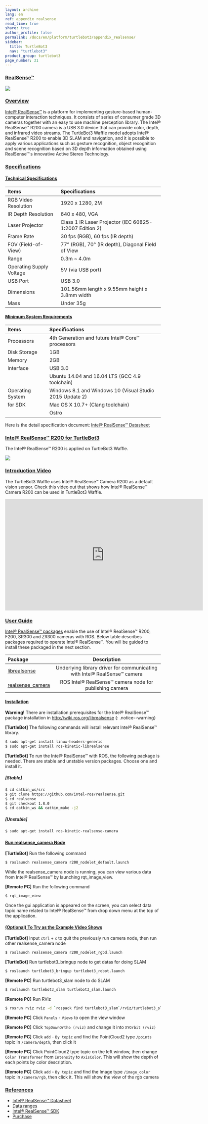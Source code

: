 ```yaml
---
layout: archive
lang: en
ref: appendix_realsense
read_time: true
share: true
author_profile: false
permalink: /docs/en/platform/turtlebot3/appendix_realsense/
sidebar:
  title: TurtleBot3
  nav: "turtlebot3"
product_group: turtlebot3
page_number: 31
---
```


<style>body {counter-reset: h1 13 !important;}</style>
<div style="counter-reset: h2 1"></div>
<div style="counter-reset: h3 4"></div>

<!--[dummy Header 1]>
  <h1 id="dummy">More Info</h1>
  <h2 id="dummy">Appendixes: RealSense™</h2>
<![end dummy Header 1]-->

### [RealSense™](#appendix-realsense)

![](/assets/images/platform/turtlebot3/appendix_realsense/realsense_r200.png)

### [Overview](#overview)

[Intel® RealSense™](https://click.intel.com/realsense.html) is a platform for implementing gesture-based human-computer interaction techniques. It consists of series of consumer grade 3D cameras together with an easy to use machine perception library. The Intel® RealSense™ R200 camera is a USB 3.0 device that can provide color, depth, and infrared video streams. The TurtleBot3 Waffle model adopts Intel® RealSense™ R200 to enable 3D SLAM and navigation, and it is possible to apply various applications such as gesture recognition, object recognition and scene recognition based on 3D depth information obtained using RealSense™'s innovative Active Stereo Technology.

### [Specifications](#specifications)

#### [Technical Specifications](#technical-specifications)

| Items                    | Specifications                                          |
|:-------------------------|:--------------------------------------------------------|
| RGB Video Resolution     | 1920 x 1280, 2M                                         |
| IR Depth Resolution      | 640 x 480, VGA                                          |
| Laser Projector          | Class 1 IR Laser Projector (IEC 60825-1:2007 Edition 2) |
| Frame Rate               | 30 fps (RGB), 60 fps (IR depth)                         |
| FOV (Field-of-View)      | 77° (RGB), 70° (IR depth), Diagonal Field of View       |
| Range                    | 0.3m ~ 4.0m                                             |
| Operating Supply Voltage | 5V (via USB port)                                       |
| USB Port                 | USB 3.0                                                 |
| Dimensions               | 101.56mm length x 9.55mm height x 3.8mm width           |
| Mass                     | Under 35g                                               |

#### [Minimum System Requirements](#minimum-system-requirements)

| Items            | Specifications                                           |
|:-----------------|:---------------------------------------------------------|
| Processors       | 4th Generation and future Intel® Core™ processors        |
| Disk Storage     | 1GB                                                      |
| Memory           | 2GB                                                      |
| Interface        | USB 3.0                                                  |
|                  | Ubuntu 14.04 and 16.04 LTS (GCC 4.9 toolchain)           |
| Operating System | Windows 8.1 and Windows 10 (Visual Studio 2015 Update 2) |
| for SDK          | Mac OS X 10.7+ (Clang toolchain)                         |
|                  | Ostro                                                    |

Here is the detail specification document: [Intel® RealSense™ Datasheet](https://software.intel.com/sites/default/files/managed/d7/a9/realsense-camera-r200-product-datasheet.pdf)

### [Intel® RealSense™ R200 for TurtleBot3](#intel-realsense-r200-for-turtlebot3)

The Intel® RealSense™ R200 is applied on TurtleBot3 Waffle.

![](/assets/images/platform/turtlebot3/hardware_setup/turtlebot3_models.png)

### [Introduction Video](#introduction-video)

The TurtleBot3 Waffle uses Intel® RealSense™ Camera R200 as a default vision sensor. Check this video out that shows how Intel® RealSense™ Camera R200 can be used in TurtleBot3 Waffle.

<iframe width="640" height="360" src="https://www.youtube.com/embed/V8VJUkWWaO8?ecver=1" frameborder="0" allowfullscreen></iframe>


### [User Guide](#user-guide)

[Intel® RealSense™ packages](http://wiki.ros.org/RealSense) enable the use of Intel® RealSense™ R200, F200, SR300 and ZR300 cameras with ROS. Below table describes packages required to operate Intel® RealSense™. You will be guided to install these packaged in the next section.

| Package                                                  |                                Description                                |
|:---------------------------------------------------------|:-------------------------------------------------------------------------:|
| [librealsense](http://wiki.ros.org/librealsense)         | Underlying library driver for communicating with Intel® RealSense™ camera |
| [realsense_camera](http://wiki.ros.org/realsense_camera) |          ROS Intel® RealSense™ camera node for publishing camera          |

#### [Installation](#installation)

**Warning!** There are installation prerequisites for the Intel® RealSense™ package installation in http://wiki.ros.org/librealsense
{: .notice--warning}

**[TurtleBot]** The following commands will install relevant Intel® RealSense™ library.

``` bash
$ sudo apt-get install linux-headers-generic
$ sudo apt-get install ros-kinetic-librealsense
```

**[TurtleBot]** To run the Intel® RealSense™ with ROS, the following package is needed. There are stable and unstable version packages. Choose one and install it.

##### [Stable]

``` bash
$ cd catkin_ws/src
$ git clone https://github.com/intel-ros/realsense.git
$ cd realsense
$ git checkout 1.8.0
$ cd catkin_ws && catkin_make -j2
```

##### [Unstable]

``` bash
$ sudo apt-get install ros-kinetic-realsense-camera
```

#### [Run realsense_camera Node](#run-realsense_camera-node)

**[TurtleBot]** Run the following command

``` bash
$ roslaunch realsense_camera r200_nodelet_default.launch
```

While the realsense_camera node is running, you can view various data from Intel® RealSense™ by launching rqt_image_view.

**[Remote PC]** Run the following command

``` bash
$ rqt_image_view
```

Once the gui application is appeared on the screen, you can select data topic name related to Intel® RealSense™ from drop down menu at the top of the application.

#### [(Optional) To Try as the Example Video Shows](#optional-to-try-as-the-example-video-shows)

**[TurtleBot]** Input `ctrl` + `c` to quit the previously run camera node, then run other realsense_camera node

``` bash
$ roslaunch realsense_camera r200_nodelet_rgbd.launch
```

**[TurtleBot]** Run turtlebot3_bringup node to get datas for doing SLAM

``` bash
$ roslaunch turtlebot3_bringup turtlebot3_robot.launch
```

**[Remote PC]** Run turtlebot3_slam node to do SLAM

``` bash
$ roslaunch turtlebot3_slam turtlebot3_slam.launch
```

**[Remote PC]** Run RViz

``` bash
$ rosrun rviz rviz -d `rospack find turtlebot3_slam`/rviz/turtlebot3_slam.rviz
```

**[Remote PC]** Click `Panels` - `Views` to open the view window

**[Remote PC]** Click `TopDownOrtho (rviz)` and change it into `XYOrbit (rviz)`

**[Remote PC]** Click `add` - `By topic` and find the PointCloud2 type `/points` topic in `/camera/depth`, then click it

**[Remote PC]** Click PointCloud2 type topic on the left window, then change `Color Transformer` from `Intensity` to `AxisColor`. This will show the depth of each points by color description.

**[Remote PC]** Click `add` - `By topic` and find the Image type `/image_color` topic in `/camera/rgb`, then click it. This will show the view of the rgb camera


### [References](#references)

- [Intel® RealSense™ Datasheet](https://software.intel.com/sites/default/files/managed/d7/a9/realsense-camera-r200-product-datasheet.pdf)
- [Data ranges](https://software.intel.com/en-us/articles/intel-realsense-data-ranges)
- [Intel® RealSense™ SDK](https://software.intel.com/en-us/intel-realsense-sdk)
- [Purchase](https://click.intel.com/realsense.html)
